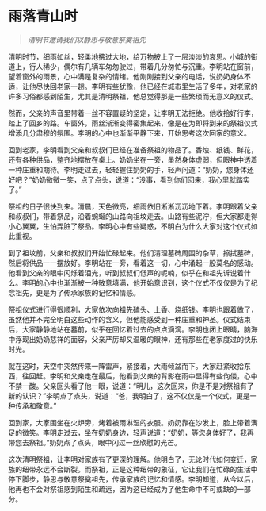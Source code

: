 # 雨落青山时
> *清明节邀请我们以静思与敬意祭奠祖先*

清明时节，细雨如丝，轻柔地拂过大地，给万物披上了一层淡淡的哀思。小城的街道上，行人稀少，偶尔有几辆车匆匆驶过，带着几分匆忙与沉重。李明站在窗前，望着窗外的雨景，心中满是复杂的情绪。他刚刚接到父亲的电话，说奶奶身体不适，让他尽快回老家一趟。李明有些犹豫，他已经在城市里生活了多年，对老家的许多习俗都感到陌生，尤其是清明祭祖，他总觉得那是一些繁琐而无意义的仪式。

然而，父亲的声音里带着一丝不容置疑的坚定，让李明无法拒绝。他收拾好行李，踏上了回乡的路。车窗外，雨丝渐渐变得密集起来，像是在为即将到来的祭祖仪式增添几分肃穆的氛围。李明的心中也渐渐平静下来，开始思考这次回家的意义。

回到老家，李明看到父亲和叔叔们已经在准备祭祖的物品了。香烛、纸钱、鲜花，还有各种供品，整齐地摆放在桌上。奶奶坐在一旁，虽然身体虚弱，但眼神中透着一种庄重和期待。李明走过去，轻轻握住奶奶的手，轻声问道：“奶奶，您身体还好吧？”奶奶微微一笑，点了点头，说道：“没事，看到你们回来，我心里就踏实了。”

祭祖的日子很快到来。清晨，天色微亮，细雨依旧淅淅沥沥地下着。李明跟着父亲和叔叔们，带着祭品，沿着蜿蜒的山路向祖坟走去。山路有些泥泞，但大家都走得小心翼翼，生怕弄脏了祭品。李明心中有些疑惑，不明白为什么大家对这个仪式如此重视。

到了祖坟前，父亲和叔叔们开始忙碌起来。他们清理墓碑周围的杂草，擦拭墓碑，然后将供品一一摆放好。李明站在一旁，看着这一切，心中涌起一股莫名的感动。他看到父亲的眼中闪烁着泪光，听到叔叔们低声的呢喃，似乎在和祖先诉说着什么。李明的心中也渐渐被一种敬意填满，他开始意识到，这个仪式不仅仅是为了纪念祖先，更是为了传承家族的记忆和情感。

祭祖仪式进行得很顺利，大家依次向祖先磕头、上香、烧纸钱。李明也跟着做了，虽然他并不完全明白这些动作的含义，但他能感受到一种庄重和神圣。仪式结束后，大家静静地站在墓前，似乎在回忆着过去的点点滴滴。李明也闭上眼睛，脑海中浮现出奶奶慈祥的面容，父亲严厉却又温暖的眼神，还有那些在老家度过的快乐时光。

就在这时，天空中突然传来一阵雷声，紧接着，大雨倾盆而下。大家赶紧收拾东西，往回赶。李明和父亲走在最后，他看到父亲的背影在雨中显得有些佝偻，心中不禁一酸。父亲回头看了他一眼，说道：“明儿，这次回来，你是不是对祭祖有了新的认识？”李明点了点头，说道：“爸，我明白了，这不仅仅是一个仪式，更是一种传承和敬意。”

回到家，大家围坐在火炉旁，烤着被雨淋湿的衣服。奶奶靠在沙发上，脸上带着满足的微笑。李明走过去，坐在奶奶身边，轻声说道：“奶奶，等您身体好了，我再带您去祭祖。”奶奶点了点头，眼中闪过一丝欣慰的光芒。

这次清明祭祖，让李明对家族有了更深的理解。他明白了，无论时代如何变迁，家族的纽带永远不会断裂。而祭祖，正是这种纽带的象征，它让我们在忙碌的生活中停下脚步，静思与敬意祭奠祖先，传承家族的记忆和情感。李明知道，从今以后，他再也不会对祭祖感到陌生和疏远，因为这已经成为了他生命中不可或缺的一部分。